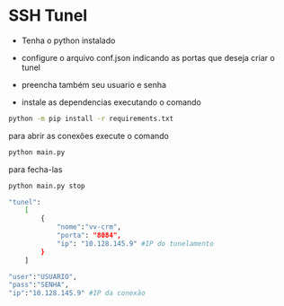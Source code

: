 # SSH Tunel

- Tenha o python instalado
- configure o arquivo conf.json indicando as portas que deseja criar o tunel
- preencha também seu usuario e senha

- instale as dependencias executando o comando
```sh
python -m pip install -r requirements.txt
```

para abrir as conexões execute o comando
```sh
python main.py
```

para fecha-las
```sh
python main.py stop
```
```sh
"tunel": 
    [
        {
            "nome":"vv-crm",
            "porta": "8084",
            "ip": "10.128.145.9" #IP do tunelamento
        }
    ]
```
```sh
"user":"USUARIO",
"pass":"SENHA",
"ip":"10.128.145.9" #IP da conexão
```
